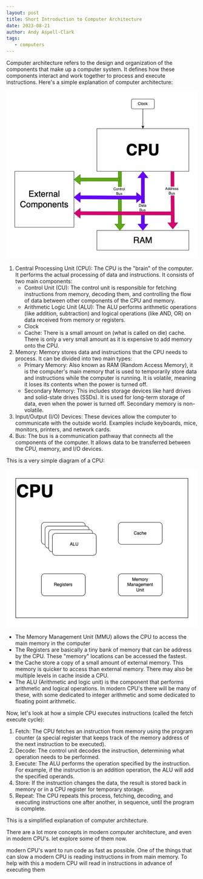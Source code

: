 ```yaml
---
layout: post
title: Short Introduction to Computer Architecture
date: 2023-08-21
author: Andy Aspell-Clark
tags:
   - computers
---
```


Computer architecture refers to the design and organization of the components that make up a computer system. It defines how these components interact and work together to process and execute
instructions. Here's a simple explanation of computer architecture:

![image](../assets/images/computerArchitecture.png)

1. Central Processing Unit (CPU): The CPU is the "brain" of the computer. It performs the actual processing of data and instructions. It consists of two main components:
   * Control Unit (CU): The control unit is responsible for fetching instructions from memory, decoding them, and controlling the flow of data between other components of the CPU and memory.
   * Arithmetic Logic Unit (ALU): The ALU performs arithmetic operations (like addition, subtraction) and logical operations (like AND, OR) on data received from memory or registers.
   * Clock
   * Cache: There is a small amount on (what is called on die) cache. There is only a very small amount as it is expensive to add memory onto the CPU.
1. Memory: Memory stores data and instructions that the CPU needs to process. It can be divided into two main types:
   * Primary Memory: Also known as RAM (Random Access Memory), it is the computer's main memory that is used to temporarily store data and instructions while the computer is running. It is volatile,
     meaning it loses its contents when the power is turned off.
   * Secondary Memory: This includes storage devices like hard drives and solid-state drives (SSDs). It is used for long-term storage of data, even when the power is turned off. Secondary memory is
     non-volatile.
1. Input/Output (I/O) Devices: These devices allow the computer to communicate with the outside world. Examples include keyboards, mice, monitors, printers, and network cards.
1. Bus: The bus is a communication pathway that connects all the components of the computer. It allows data to be transferred between the CPU, memory, and I/O devices.

This is a very simple diagram of a CPU:

![image](../assets/images/cpuArchitecture.png)

* The Memory Management Unit (MMU) allows the CPU to access the main memory in the computer
* The Registers are basically a tiny bank of memory that can be address by the CPU. These "memory" locations can be accessed the fastest.
* the Cache store a copy of a small amount of external memory. This memory is quicker to access than external memory. There may also be multiple levels in cache inside a CPU.
* The ALU (Arithmetic and logic unit) is the component that performs arithmetic and logical operations. In modern CPU's there will be many of these, with some dedicated to integer arithmetic and some
  dedicated to floating point arithmetic.

Now, let's look at how a simple CPU executes instructions (called the fetch execute cycle):

1. Fetch: The CPU fetches an instruction from memory using the program counter (a special register that keeps track of the memory address of the next instruction to be executed).
1. Decode: The control unit decodes the instruction, determining what operation needs to be performed.
1. Execute: The ALU performs the operation specified by the instruction. For example, if the instruction is an addition operation, the ALU will add the specified operands.
1. Store: If the instruction changes the data, the result is stored back in memory or in a CPU register for temporary storage.
1. Repeat: The CPU repeats this process, fetching, decoding, and executing instructions one after another, in sequence, until the program is complete.

This is a simplified explanation of computer architecture.

There are a lot more concepts in modern computer architecture, and even in modern CPU's. let explore some of them now.

modern CPU's want to run code as fast as possible. One of the things that can slow a modern CPU is reading instructions in from main memory. To help with this a modern CPU will read in
instructions in advance of executing them
